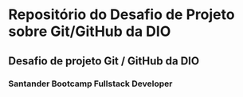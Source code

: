 # Repositório do Desafio de Projeto sobre Git/GitHub da DIO 

## Desafio de projeto Git / GitHub da DIO

### Santander Bootcamp Fullstack Developer